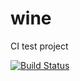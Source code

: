 # wine
CI test project

[![Build Status](https://travis-ci.org/krother/wine.svg?branch=master)](https://travis-ci.org/krother/wine)
